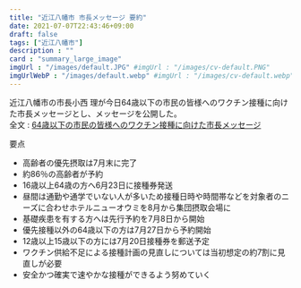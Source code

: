 ```yaml
---
title: "近江八幡市 市長メッセージ 要約"
date: 2021-07-07T22:43:46+09:00
draft: false
tags: ["近江八幡市"]
description : ""
card : "summary_large_image"
imgUrl : "/images/default.JPG" #imgUrl : "/images/cv-default.PNG"
imgUrlWebP : "/images/default.webp" #imgUrl : "/images/cv-default.webp"
---
```

近江八幡市の市長小西 理が今日64歳以下の市民の皆様へのワクチン接種に向けた市長メッセージとし、メッセージを公開した。  
全文 : [64歳以下の市民の皆様へのワクチン接種に向けた市長メッセージ](https://www.city.omihachiman.lg.jp/soshiki/covid_19/18926.html)

要点  
- 高齢者の優先摂取は7月末に完了
- 約86％の高齢者が予約
- 16歳以上64歳の方へ6月23日に接種券発送
- 昼間は通勤や通学でいない人が多いため接種日時や時間帯などを対象者のニーズに合わせホテルニューオウミを8月から集団摂取会場に
- 基礎疾患を有する方へは先行予約を7月8日から開始
- 優先接種以外の64歳以下の方は7月27日から予約開始
- 12歳以上15歳以下の方には7月20日接種券を郵送予定
- ワクチン供給不足による接種計画の見直しについては当初想定の約7割に見直しが必要
- 安全かつ確実で速やかな接種ができるよう努めていく